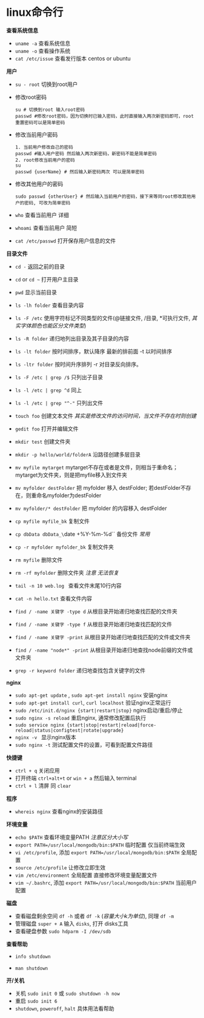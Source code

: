 linux命令行
======

**查看系统信息**
- `uname -a` 查看系统信息
- `uname -o` 查看操作系统
- `cat /etc/issue`  查看发行版本 centos or ubuntu

**用户**

- `su - root` 切换到root用户
- 修改root密码   
  ```
  su # 切换到root 输入root密码
  passwd #修改root密码，因为切换时已输入密码，此时直接输入两次新密码即可，root重置密码可以是简单密码
  ```
- 修改当前用户密码
  ```
  1. 当前用户修改自己的密码
  passwd #输入用户密码 然后输入两次新密码，新密码不能是简单密码
  2. root修改当前用户的密码
  su
  passwd {userName} # 然后输入新密码两次 可以是简单密码
  ```

- 修改其他用户的密码
  ```
  sudo passwd {otherUser} # 然后输入当前用户的密码，接下来等同root修改其他用户的密码, 可改为简单密码
  ```

- `who` 查看当前用户 详细
- `whoami`  查看当前用户 简短
- `cat /etc/passwd` 打开保存用户信息的文件

**目录文件**

- `cd -` 返回之前的目录
- `cd` or `cd ~` 打开用户主目录
- `pwd` 显示当前目录
- `ls -lh folder` 查看目录内容
- `ls -F /etc` 使用字符标记不同类型的文件(@链接文件, /目录, \*可执行文件, *其实字体颜色也能区分文件类型*)
- `ls -R folder` 递归地列出目录及其子目录的内容
- `ls -lt folder` 按时间排序，默认降序 最新的排前面 -t 以时间排序
- `ls -ltr folder` 按时间升序排列 -r 对目录反向排序。
- `ls -F /etc | grep /$` 只列出子目录
- `ls -l /etc | grep ^d` 同上
- `ls -l /etc | grep "^-"` 只列出文件

- `touch foo` 创建文本文件 *其实是修改文件的访问时间，当文件不存在时则创建*
- `gedit foo` 打开并编辑文件

- `mkdir test` 创建文件夹
- `mkdir -p hello/world/folderA` 沿路径创建多层目录

- `mv myfile mytarget` mytarget不存在或者是文件，则相当于重命名； mytarget为文件夹，则是把myfile移入到文件夹
- `mv myfolder destFolder` 把 myfolder 移入 destFolder; 若destFolder不存在，则重命名myfolder为destFolder
- `mv myfolder/* destFolder` 把 myfolder 的内容移入 destFolder

- `cp myfile myfile_bk` 复制文件
- `cp dbData dbData_\`date +%Y-%m-%d\`` 备份文件 *常用*
- `cp -r myfolder myfolder_bk` 复制文件夹

- `rm myfile` 删除文件
- `rm -rf myfolder` 删除文件夹 *注意 无法恢复*

- `tail -n 10 web.log ` 查看文件末尾10行内容
- `cat -n hello.txt` 查看文件内容

- `find / -name 关键字 -type d` 从根目录开始递归地查找匹配的文件夹
- `find / -name 关键字 -type f` 从根目录开始递归地查找匹配的文件
- `find / -name 关键字 -print` 从根目录开始递归地查找匹配的文件或文件夹
- `find / -name "node*" -print` 从根目录开始递归地查找node前缀的文件或文件夹
- `grep -r keyword folder`  递归地查找包含关键字的文件

**nginx**

- `sudo apt-get update` , `sudo apt-get install nginx` 安装nginx
- `sudo apt-get install curl`, `curl localhost` 验证nginx正常运行
- `sudo /etc/init.d/nginx {start|restart|stop}` nginx启动/重启/停止
- `sudo nginx -s reload` 重启nginx, 通常修改配置后执行
- `sudo service nginx {start|stop|restart|reload|force-reload|status|configtest|rotate|upgrade}` 
- `nginx -v ` 显示nginx版本
- `sudo nginx -t` 测试配置文件的设置，可看到配置文件路径

**快捷键**
- `ctrl + q` 关闭应用
- 打开终端 `ctrl+alt+t` or `win + a` 然后输入 terminal
- `ctrl + l` 清屏 同  `clear`

**程序**
- `whereis nginx` 查看nginx的安装路径

**环境变量**
- `echo $PATH` 查看环境变量PATH *注意区分大小写*
- `export PATH=/usr/local/mongodb/bin:$PATH` 临时配置 仅当前终端生效
- `vi /etc/profile`, 添加 `export PATH=/usr/local/mongodb/bin:$PATH` 全局配置
- `source /etc/profile` 让修改立即生效
- `vim /etc/environment` 全局配置 直接修改环境变量配置文件
- `vim ~/.bashrc`, 添加 `export PATH=/usr/local/mongodb/bin:$PATH` 当前用户配置

**磁盘**
- 查看磁盘剩余空间 `df -h` 或者 `df -k` (*容量大小k为单位*), 同理 `df -m`
- 管理磁盘 `super + A` 输入 `disks`, 打开 disks工具
- 查看硬盘参数 `sudo hdparm -I /dev/sdb`

**查看帮助**
- `info shutdown`   
  
- `man shutdown`

**开/关机**
- 关机 `sudo init 0` 或 `sudo shutdown -h now`
- 重启 `sudo init 6`
- `shutdown`, `poweroff`, `halt` 具体用法看帮助
